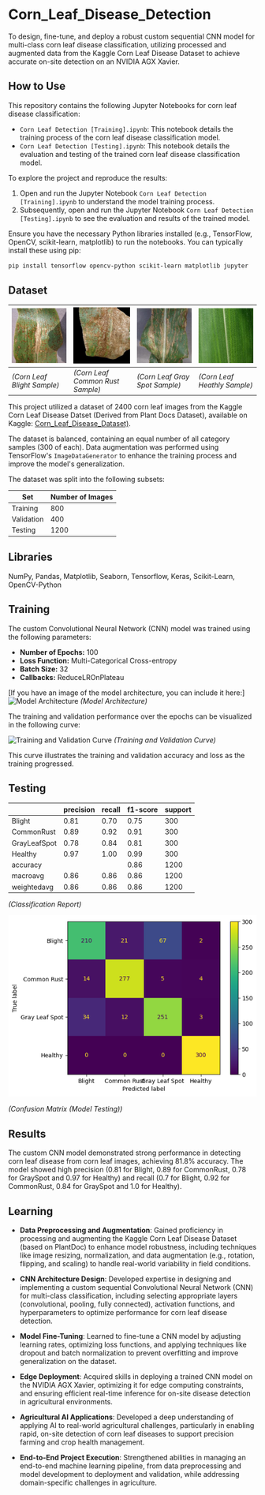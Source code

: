 # Corn_Leaf_Disease_Detection

To design, fine-tune, and deploy a robust custom sequential CNN model for multi-class corn leaf disease classification, utilizing processed and augmented data from the Kaggle Corn Leaf Disease Dataset to achieve accurate on-site detection on an NVIDIA AGX Xavier.

## How to Use

This repository contains the following Jupyter Notebooks for corn leaf disease classification:

* `Corn Leaf Detection [Training].ipynb`: This notebook details the training process of the corn leaf disease classification model.
* `Corn Leaf Detection [Testing].ipynb`: This notebook details the evaluation and testing of the trained corn leaf disease classification model.

To explore the project and reproduce the results:

1.  Open and run the Jupyter Notebook `Corn Leaf Detection [Training].ipynb` to understand the model training process.
2.  Subsequently, open and run the Jupyter Notebook `Corn Leaf Detection [Testing].ipynb` to see the evaluation and results of the trained model.

Ensure you have the necessary Python libraries installed (e.g., TensorFlow, OpenCV, scikit-learn, matplotlib) to run the notebooks. You can typically install these using pip:

```bash
pip install tensorflow opencv-python scikit-learn matplotlib jupyter
```

## Dataset

| ![Corn_Blight_Sample](Corn_Blight.jpg) | ![Corn_Common_Rust_Sample](Corn_Common_Rust.jpg) | ![Corn_Gray_Spot_Sample](Corn_Gray_Spot.jpg) | ![Corn_Heathly_Sample](Corn_Health.JPG) |
|--|--|--|--|
| *(Corn Leaf Blight Sample)* | *(Corn Leaf Common Rust Sample)* | *(Corn Leaf Gray Spot Sample)* | *(Corn Leaf Heathly Sample)* |


This project utilized a dataset of 2400 corn leaf images from the Kaggle Corn Leaf Disease Datset (Derived from Plant Docs Dataset), available on Kaggle: [Corn_Leaf_Disease_Dataset)]([https://data.mendeley.com/datasets/rscbjbr9sj/2](https://www.kaggle.com/datasets/smaranjitghose/corn-or-maize-leaf-disease-dataset)).

The dataset is balanced, containing an equal number of all category samples (300 of each). Data augmentation was performed using TensorFlow's `ImageDataGenerator` to enhance the training process and improve the model's generalization.

The dataset was split into the following subsets:

| Set        | Number of Images |
|------------|------------------|
| Training   | 800              |
| Validation | 400              |
| Testing    | 1200             |

## Libraries

NumPy, Pandas, Matplotlib, Seaborn, Tensorflow, Keras, Scikit-Learn, OpenCV-Python


## Training

The custom Convolutional Neural Network (CNN) model was trained using the following parameters:

* **Number of Epochs:** 100
* **Loss Function:** Multi-Categorical Cross-entropy
* **Batch Size:** 32
* **Callbacks:** ReduceLROnPlateau

[If you have an image of the model architecture, you can include it here:]
![Model Architecture](Pneumonia_CNN_Model.jpg)
*(Model Architecture)*

The training and validation performance over the epochs can be visualized in the following curve:

![Training and Validation Curve](Training_Validation_Curve.jpg)
*(Training and Validation Curve)*

This curve illustrates the training and validation accuracy and loss as the training progressed.

## Testing

||precision | recall | f1-score | support |
|--|--|--|--|--|
| Blight | 0.81 | 0.70 | 0.75| 300 |
| CommonRust | 0.89 | 0.92 | 0.91| 300 |
| GrayLeafSpot | 0.78 | 0.84 | 0.81| 300 |
| Healthy | 0.97 | 1.00  | 0.99| 300 |
| accuracy ||| 0.86| 1200 |
| macroavg | 0.86 | 0.86 | 0.86| 1200 |
| weightedavg | 0.86 | 0.86 | 0.86| 1200 |
   
*(Classification Report)*

![Confusion Matrix](Confusion_Matrix.png)

*(Confusion Matrix (Model Testing))*

## Results

The custom CNN model demonstrated strong performance in detecting corn leaf disease from corn leaf images, achieving 81.8% accuracy. The model showed high precision (0.81 for Blight, 0.89 for CommonRust, 0.78 for GraySpot and 0.97 for Healthy) and recall (0.7 for Blight, 0.92 for CommonRust, 0.84 for GraySpot and 1.0 for Healthy).

## Learning

- **Data Preprocessing and Augmentation**: Gained proficiency in processing and augmenting the Kaggle Corn Leaf Disease Dataset (based on PlantDoc) to enhance model robustness, including techniques like image resizing, normalization, and data augmentation (e.g., rotation, flipping, and scaling) to handle real-world variability in field conditions.

- **CNN Architecture Design**: Developed expertise in designing and implementing a custom sequential Convolutional Neural Network (CNN) for multi-class classification, including selecting appropriate layers (convolutional, pooling, fully connected), activation functions, and hyperparameters to optimize performance for corn leaf disease detection.

- **Model Fine-Tuning**: Learned to fine-tune a CNN model by adjusting learning rates, optimizing loss functions, and applying techniques like dropout and batch normalization to prevent overfitting and improve generalization on the dataset.

- **Edge Deployment**: Acquired skills in deploying a trained CNN model on the NVIDIA AGX Xavier, optimizing it for edge computing constraints, and ensuring efficient real-time inference for on-site disease detection in agricultural environments.

- **Agricultural AI Applications**: Developed a deep understanding of applying AI to real-world agricultural challenges, particularly in enabling rapid, on-site detection of corn leaf diseases to support precision farming and crop health management.

- **End-to-End Project Execution**: Strengthened abilities in managing an end-to-end machine learning pipeline, from data preprocessing and model development to deployment and validation, while addressing domain-specific challenges in agriculture.
